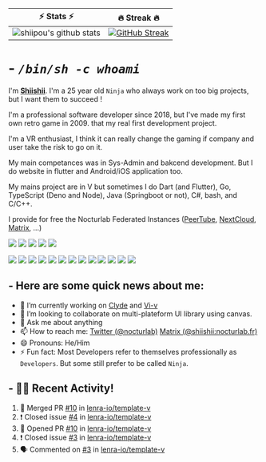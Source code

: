 
| ⚡ Stats ⚡ | 🔥 Streak 🔥 |
| :-: | :-: |
| ![shiipou's github stats](https://github-readme-stats.vercel.app/api?username=shiipou&show_icons=true&count_private=true&hide_border=true&title_color=70a5fd&icon_color=bf91f3&text_color=38bdae&bg_color=0d1117) | [![GitHub Streak](http://github-readme-streak-stats.herokuapp.com?user=shiipou&theme=tokyonight_duo&hide_border=true&background=0D1117)](https://git.io/streak-stats) |

# - *`/bin/sh -c whoami`*

I'm **[Shiishii](https://github.com/shiipou/shiipou)**. I'm a 25 year old `Ninja` who always work on too big projects, but I want them to succeed !

I'm a professional software developer since 2018, but I've made my first own retro game in 2009. that my real first development project.

I'm a VR enthusiast, I think it can really change the gaming if company and user take the risk to go on it. 

My main competances was in Sys-Admin and bakcend development. But I do website in flutter and Android/iOS application too.

My mains project are in V but sometimes I do Dart (and Flutter), Go, TypeScript (Deno and Node), Java (Springboot or not), C#, bash, and C/C++.

I provide for free the Nocturlab Federated Instances ([PeerTube](https://tube.nocturlab.fr), [NextCloud](https://cloud.nocturlab.fr), [Matrix](https://talk.nocturlab.fr), ...)

[![](https://img.shields.io/badge/Fedora-Framework%20Laptop-2376bc?style=flat-square&logo=fedora)](https://getfedora.org/)
[![](https://img.shields.io/badge/Debian-IBM%20server-D50032?style=flat-square&logo=debian&logoColor=CE0056)](https://www.debian.org/)
[![](https://img.shields.io/badge/Ubuntu%20Touch-Astro%20Slide%205G-DD4814?style=flat-square&logo=Phone)](https://ubuntu-touch.io/fr/)
[![](https://img.shields.io/badge/Ubuntu%20Touch-JingPad%20A1-DD4814?style=flat-square&logo=Phone)](https://ubuntu-touch.io/fr/)
[![](https://img.shields.io/badge/IDE-Visual%20Studio%20Code-blue?style=flat-square&logo=visual-studio-code)](https://code.visualstudio.com/)

[![](https://img.shields.io/badge/-Rust-b7410e?style=flat-square&logo=Python&logoColor=fff)](https://www.rust-lang.org/)
[![](https://img.shields.io/badge/-Elixir-617ba7?style=flat-square&logo=Python&logoColor=fff)](https://elixir-lang.org/)
[![](https://img.shields.io/badge/-Python-3776ab?style=flat-square&logo=Python&logoColor=fff)](https://www.python.org/)
[![](https://img.shields.io/badge/-Node.js-43853d?style=flat-square&logo=node.js&logoColor=fff)](https://nodejs.org/)
[![](https://img.shields.io/badge/-Flutter-39accb?style=flat-square&logo=nginx&logoColor=fff)](https://flutter.dev)
[![](https://img.shields.io/badge/-HTML5-e34f26?style=flat-square&logo=HTML5&logoColor=fff)](https://html.spec.whatwg.org)
[![](https://img.shields.io/badge/-CSS3-1572B6?style=flat-square&logo=css3&logoColor=white)](https://www.w3.org/Style/CSS/)
[![](https://img.shields.io/badge/-JavaScript-e5cd0c?style=flat-square&logo=JavaScript&logoColor=000)](https://www.ecma-international.org)
[![](https://img.shields.io/badge/-Git-f05032?style=flat-square&logo=git&logoColor=white)](https://git-scm.com/)
[![](https://img.shields.io/badge/-Traefik-39accb?style=flat-square&logo=nginx&logoColor=fff)](https://traefik.io)
[![](https://img.shields.io/badge/-Nginx-269539?style=flat-square&logo=nginx&logoColor=fff)](https://nginx.org/)
[![](https://img.shields.io/badge/-Docker-2496ED?style=flat-square&logo=docker&logoColor=fff)](https://www.docker.com/)
[![](https://img.shields.io/badge/-Kubernetes-2496ED?style=flat-square&logo=docker&logoColor=fff)](https://kubernetes.io/)

## - Here are some quick news about me:

- 🔭 I’m currently working on [Clyde](https://github.com/shiipou/clyde) and [Vi-v](https://github.com/nocturlab/vi-v) <!--- 🌱 I’m currently learning [Rust](https://www.rust-lang.org/) -->
- 👯 I’m looking to collaborate on multi-plateform UI library using canvas.
- 💬 Ask me about anything
- 📫 How to reach me: [Twitter (@nocturlab)](https://twitter.com/nocturlab) [Matrix (@shiishii:nocturlab.fr)](https://matrix.to/#/@shiishii:nocturlab.fr)
- 😄 Pronouns: He/Him
- ⚡ Fun fact: Most Developers refer to themselves professionally as `Developers`. But some still prefer to be called `Ninja`.

## - 🚀🔥 Recent Activity!
<!--START_SECTION:activity-->
1. 🎉 Merged PR [#10](https://github.com//lenra-io/template-v/pull/10) in [lenra-io/template-v](https://github.com//lenra-io/template-v)
2. ❗️ Closed issue [#4](https://github.com//lenra-io/template-v/issues/4) in [lenra-io/template-v](https://github.com//lenra-io/template-v)
3. 💪 Opened PR [#10](https://github.com//lenra-io/template-v/pull/10) in [lenra-io/template-v](https://github.com//lenra-io/template-v)
4. ❗️ Closed issue [#3](https://github.com//lenra-io/template-v/issues/3) in [lenra-io/template-v](https://github.com//lenra-io/template-v)
5. 🗣 Commented on [#3](https://github.com//lenra-io/template-v/issues/3) in [lenra-io/template-v](https://github.com//lenra-io/template-v)
<!--END_SECTION:activity-->
